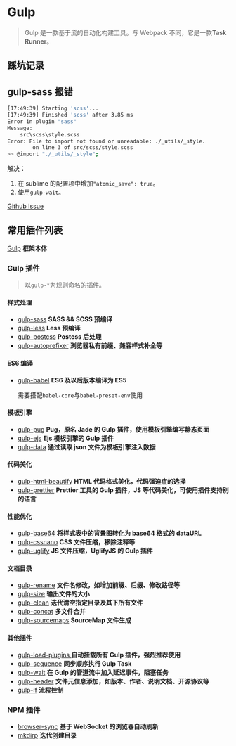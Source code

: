 # Gulp

> Gulp 是一款基于流的自动化构建工具。与 Webpack 不同，它是一款**Task Runner**。

## 踩坑记录

## gulp-sass 报错

```bash
[17:49:39] Starting 'scss'...
[17:49:39] Finished 'scss' after 3.85 ms
Error in plugin "sass"
Message:
    src\scss\style.scss
Error: File to import not found or unreadable: ./_utils/_style.
        on line 3 of src/scss/style.scss
>> @import "./_utils/_style";
```

解决：

1. 在 sublime 的配置项中增加`"atomic_save": true`。
2. 使用`gulp-wait`。

[Github Issue](https://github.com/olefredrik/FoundationPress/issues/731)

## 常用插件列表

[Gulp](https://gulpjs.com/) **框架本体**

### Gulp 插件

> 以`gulp-*`为规则命名的插件。

#### 样式处理

- [gulp-sass](https://github.com/dlmanning/gulp-sass) **SASS && SCSS 预编译**
- [gulp-less](https://github.com/gulp-community/gulp-less) **Less 预编译**
- [gulp-postcss](https://github.com/postcss/gulp-postcss) **Postcss 后处理**
- [gulp-autoprefixer](https://github.com/sindresorhus/gulp-autoprefixer) **浏览器私有前缀、兼容样式补全等**

#### ES6 编译

- [gulp-babel](https://github.com/babel/gulp-babel) **ES6 及以后版本编译为 ES5**

  需要搭配`babel-core`与`babel-preset-env`使用

#### 模板引擎

- [gulp-pug](https://github.com/gulp-community/gulp-pug) **Pug，原名 Jade 的 Gulp 插件，使用模板引擎编写静态页面**
- [gulp-ejs](https://www.npmjs.com/package/gulp-ejs) **Ejs 模板引擎的 Gulp 插件**
- [gulp-data](https://www.npmjs.com/package/gulp-data) **通过读取 json 文件为模板引擎注入数据**

#### 代码美化

- [gulp-html-beautify](https://www.npmjs.com/package/gulp-html-beautify) **HTML 代码格式美化，代码强迫症的选择**
- [gulp-prettier](https://www.npmjs.com/package/gulp-prettier) **Prettier 工具的 Gulp 插件，JS 等代码美化，可使用插件支持别的语言**

#### 性能优化

- [gulp-base64](https://www.npmjs.com/package/gulp-base64) **将样式表中的背景图转化为 base64 格式的 dataURL**
- [gulp-cssnano](https://www.npmjs.com/package/gulp-cssnano) **CSS 文件压缩，移除注释等**
- [gulp-uglify](https://www.npmjs.com/package/gulp-uglify) **JS 文件压缩，UglifyJS 的 Gulp 插件**

#### 文档目录

- [gulp-rename](https://www.npmjs.com/package/gulp-rename) **文件名修改，如增加前缀、后缀、修改路径等**
- [gulp-size](https://www.npmjs.com/package/gulp-size) **输出文件的大小**
- [gulp-clean](https://www.npmjs.com/package/gulp-clean) **迭代清空指定目录及其下所有文件**
- [gulp-concat](https://www.npmjs.com/package/gulp-concat) **多文件合并**
- [gulp-sourcemaps](https://www.npmjs.com/package/gulp-sourcemaps) **SourceMap 文件生成**

#### 其他插件

- [gulp-load-plugins ](https://www.npmjs.com/package/gulp-load-plugins) **自动挂载所有 Gulp 插件，强烈推荐使用**
- [gulp-sequence](https://www.npmjs.com/package/gulp-sequence) **同步顺序执行 Gulp Task**
- [gulp-wait](https://www.npmjs.com/package/gulp-wait) **在 Gulp 的管道流中加入延迟事件，阻塞任务**
- [gulp-header](https://www.npmjs.com/package/gulp-header) **文件元信息添加，如版本、作者、说明文档、开源协议等**
- [gulp-if](https://www.npmjs.com/package/gulp-if) **流程控制**

### NPM 插件

- [browser-sync](https://github.com/BrowserSync/browser-sync) **基于 WebSocket 的浏览器自动刷新**
- [mkdirp](https://www.npmjs.com/package/mkdirp) **迭代创建目录**
